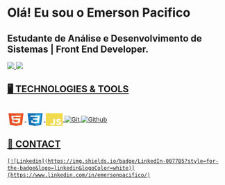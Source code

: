 # Olá! Eu sou o Emerson Pacifico 

## Estudante de Análise e Desenvolvimento de Sistemas | Front End Developer.
<div>
  <a href="https://github.com/anakessia">
  <img height="160em" src="https://github-readme-stats.vercel.app/api?username=anakessia&theme=dark&show_icons=true"/>
  <img height="160em" src="https://github-readme-stats.vercel.app/api/top-langs/?username=anakessia&layout=compact&langs_count=7&theme=dark"/>
</div>

 ## 🖥️ TECHNOLOGIES & TOOLS
<div style="display: inline_block"><br>
  <img align="center" alt="Emerson-HTML" height="30" width="40" src="https://raw.githubusercontent.com/devicons/devicon/master/icons/html5/html5-original.svg">
  <img align="center" alt="Emerson-CSS" height="30" width="40" src="https://raw.githubusercontent.com/devicons/devicon/master/icons/css3/css3-original.svg">
  <img align="center" alt="Javascript" height="30" width="40" src="https://raw.githubusercontent.com/devicons/devicon/master/icons/javascript/javascript-plain.svg">
  <img align="center" alt="Git" height="30" width="40" src="https://cdn.jsdelivr.net/gh/devicons/devicon/icons/git/git-original.svg">
  <img align="center" alt="Github" height="30" width="40" src="https://upload.wikimedia.org/wikipedia/commons/9/91/Octicons-mark-github.svg">
 
</div>
  
 ## 👋 CONTACT
  
 <div> 
      
    [![Linkedin](https://img.shields.io/badge/LinkedIn-0077B5?style=for-the-badge&logo=linkedin&logoColor=white)](https://www.linkedin.com/in/emersonpacifico/)
  </div>

